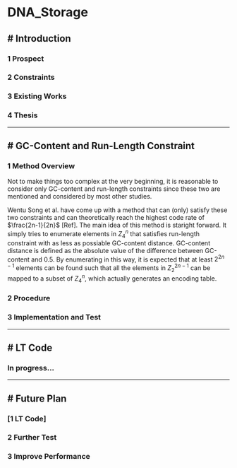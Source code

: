 DNA_Storage
===
## # Introduction

### 1 Prospect

### 2 Constraints

### 3 Existing Works

### 4 Thesis

---

## # GC-Content and Run-Length Constraint

### 1 Method Overview
Not to make things too complex at the very beginning, it is reasonable to consider only GC-content and run-length constraints since these two are mentioned and considered by most other studies.

Wentu Song et al. have come up with a method that can (only) satisfy these two constraints and can theoretically reach the highest code rate of $\frac{2n-1}{2n}$ [Ref]. The main idea of this method is staright forward. It simply tries to enumerate  elements in $Z_{4}^{n}$ that satisfies run-length constraint with as less as possiable GC-content distance. GC-content distance is defined as the absolute value of the difference between GC-content and 0.5. By enumerating in this way, it is expected that at least $2^{2n-1}$ elements can be found such that all the elements in $Z_{2}^{2n-1}$ can be mapped to a subset of $Z_{4}^{n}$, which actually generates an encoding table.


### 2 Procedure

### 3 Implementation and Test

---

## # LT Code

### In progress...

---

## # Future Plan

### [1 LT Code]

### 2 Further Test

### 3 Improve Performance